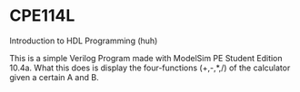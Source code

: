 # CPE114L
Introduction to HDL Programming (huh)

This is a simple Verilog Program made with ModelSim PE Student Edition 10.4a.
What this does is display the four-functions (+,-,*,/) of the calculator given a certain A and B.
